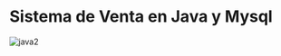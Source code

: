 # Sistema de Venta en Java y Mysql
![java2](https://user-images.githubusercontent.com/71534078/127013163-f5529652-073a-4fcd-ac86-f10611249869.jpg)
